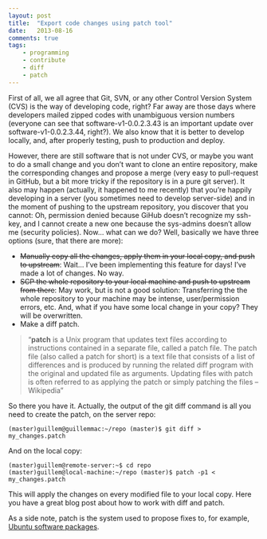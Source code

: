 ```yaml
---
layout: post
title:  "Export code changes using patch tool"
date:   2013-08-16
comments: true
tags:
    - programming
    - contribute
    - diff
    - patch
---
```

First of all, we all agree that Git, SVN, or any other Control Version System (CVS)
is the way of developing code, right? Far away are those days where developers mailed
zipped codes with unambiguous version numbers (everyone can see that software-v1-0.0.2.3.43
    is an important update over software-v1-0.0.2.3.44, right?). We also know that it is
    better to develop locally, and, after properly testing, push to production and deploy.

However, there are still software that is not under CVS, or maybe you want to do a small
change and you don’t want to clone an entire repository, make the corresponding changes
and propose a merge (very easy to pull-request in GitHub, but a bit more tricky if the
repository is in a pure git server). It also may happen (actually, it happened
to me recently) that you’re happily developing in a server (you sometimes need to develop
server-side) and in the moment of pushing to the upstream repository, you discover that
you cannot: Oh, permission denied because GiHub doesn’t recognize my ssh-key, and I cannot
create a new one because the sys-admins doesn’t allow me (security policies).
Now… what can we do? Well, basically we have three options (sure, that there are more):

* ~~Manually copy all the changes, apply them in your local copy, and push to upstream~~:
Wait… I’ve been implementing this feature for days! I’ve made a lot of changes. No way.
* ~~SCP the whole repository to your local machine and push to upstream from there~~:
May work, but is not a good solution: Transferring the the whole repository to your
machine may be intense, user/permission errors, etc. And, what if you have some
local change in your copy? They will be overwritten.
* Make a diff patch.

> “**patch** is a Unix program that updates text files according to instructions contained
in a separate file, called a patch file. The patch file (also called a patch for short)
is a text file that consists of a list of differences and is produced by running the
related diff program with the original and updated file as arguments. Updating files
with patch is often referred to as applying the patch or simply patching the files – Wikipedia”

So there you have it. Actually, the output of the git diff command is all you need to create the patch, on the server repo:

`(master)guillem@guillemmac:~/repo (master)$ git diff > my_changes.patch`

And on the local copy:

```
(master)guillem@remote-server:~$ cd repo
(master)guillem@local-machine:~/repo (master)$ patch -p1 < my_changes.patch
```

This will apply the changes on every modified file to your local copy. Here you
have a great blog post about how to work with diff and patch.

As a side note, patch is the system used to propose fixes to, for example,
[Ubuntu software packages](http://developer.ubuntu.com/packaging/html/patches-to-packages.html).

